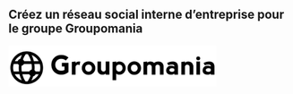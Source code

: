 ## Créez un réseau social interne d’entreprise pour le groupe Groupomania

![Logo Groupomania](Front/groupomania-front/src/assets/Groupomania_Logos/small-logo.png)



